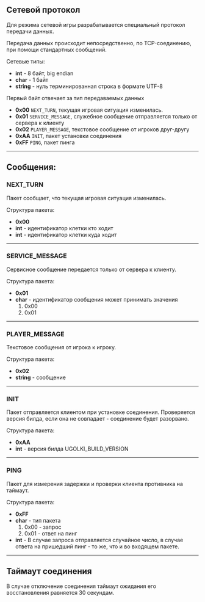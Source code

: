## Сетевой протокол ##
Для режима сетевой игры разрабатывается специальный протокол передачи данных.

Передача данных происходит непосредственно, по TCP-соединению, при помощи стандартных сообщений.

Сетевые типы:
  * **int** - 8 байт, big endian
  * **char** - 1 байт
  * **string** - нуль терминированная строка в формате UTF-8

Первый байт отвечает за тип передаваемых данных

  * **0x00** `NEXT_TURN`, текущая игровая ситуация изменилась.
  * **0x01** `SERVICE_MESSAGE`, служебное сообщение отправляется только от сервера к клиенту
  * **0x02** `PLAYER_MESSAGE`, текстовое сообщение от игроков друг-другу
  * **0xAA** `INIT`, пакет установки соединения
  * **0xFF** `PING`, пакет пинга

---

## Сообщения: ##
### NEXT\_TURN ###
Пакет сообщает, что текущая игровая ситуация изменилась.

Структура пакета:
  * **0x00**
  * **int** - идентификатор клетки кто ходит
  * **int** - идентификатор клетки куда ходит

---

### SERVICE\_MESSAGE ###
Сервисное сообщение передается только от сервера к клиенту.

Структура пакета:
  * **0x01**
  * **char** - идентификатор сообщения может принимать значения
    1. 0x00
    1. 0x01

---

### PLAYER\_MESSAGE ###
Текстовое сообщения от игрока к игроку.

Структура пакета:
  * **0x02**
  * **string** - сообщение

---

### INIT ###
Пакет отправляется клиентом при установке соединения. Проверяется версия билда, если она не совпадает - соединение будет разорвано.

Структура пакета:
  * **0xAA**
  * **int** - версия билда UGOLKI\_BUILD\_VERSION


---

### PING ###
Пакет для измерения задержки и проверки клиента противника на таймаут.

Структура пакета:
  * **0xFF**
  * **char** - тип пакета
    1. 0x00 - запрос
    1. 0x01 - ответ на пинг
  * **int** - В случае запроса отправляется случайное число, в случае ответа на пришедший пинг - то же, что и во входящем пакете.

---

## Таймаут соединения ##
В случае отключение соединения таймаут ожидания его восстановления равняется 30 секундам.